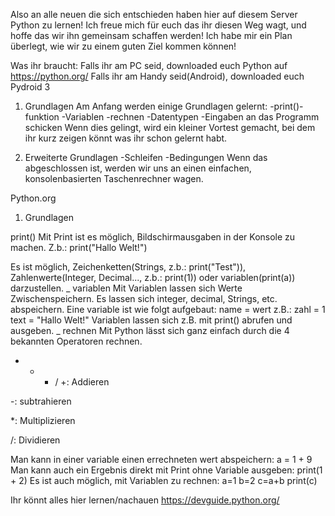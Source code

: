 Also an alle neuen die sich entschieden haben hier auf diesem Server Python zu lernen! Ich freue mich für euch das ihr diesen Weg wagt, und hoffe das wir ihn gemeinsam schaffen werden! Ich habe mir ein Plan überlegt, wie wir zu einem guten Ziel kommen können!

Was ihr braucht:
Falls ihr am PC seid, downloaded euch Python auf https://python.org/
Falls ihr am Handy seid(Android), downloaded euch Pydroid 3

1. Grundlagen
Am Anfang werden einige Grundlagen gelernt:
-print()-funktion
-Variablen
-rechnen
-Datentypen
-Eingaben an das Programm schicken
Wenn dies gelingt, wird ein kleiner Vortest gemacht, bei dem ihr kurz zeigen könnt was ihr schon gelernt habt.

2. Erweiterte Grundlagen
-Schleifen
-Bedingungen
Wenn das abgeschlossen ist, werden wir uns an einen einfachen, konsolenbasierten Taschenrechner wagen.

Python.org



1. Grundlagen

print()
Mit Print ist es möglich, Bildschirmausgaben in der Konsole zu machen. Z.b.:
print("Hallo Welt!")

Es ist möglich, Zeichenketten(Strings, z.b.: print("Test")), Zahlenwerte(Integer, Decimal..., z.b.: print(1)) oder variablen(print(a)) darzustellen.
_
variablen
Mit Variablen lassen sich Werte Zwischenspeichern. Es lassen sich integer, decimal, Strings, etc. abspeichern. Eine variable ist wie folgt aufgebaut: name = wert
z.B.:
zahl = 1
text = "Hallo Welt!"
Variablen lassen sich z.B. mit print() abrufen und ausgeben.
_
rechnen
Mit Python lässt sich ganz einfach durch die 4 bekannten Operatoren rechnen.
+ - * /
+: Addieren

-: subtrahieren

*: Multiplizieren

/: Dividieren

Man kann in einer variable einen errechneten wert abspeichern:
a = 1 + 9
Man kann auch ein Ergebnis direkt mit Print ohne Variable ausgeben:
print(1 + 2)
Es ist auch möglich, mit Variablen zu rechnen:
a=1
b=2
c=a+b
print(c)

Ihr könnt alles hier lernen/nachauen https://devguide.python.org/
